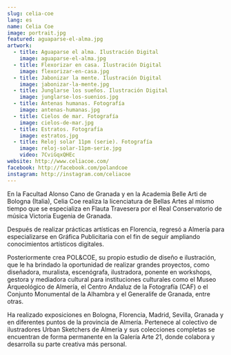 ```yaml
---
slug: celia-coe
lang: es
name: Celia Coe
image: portrait.jpg
featured: aguaparse-el-alma.jpg
artwork:
  - title: Aguaparse el alma. Ilustración Digital
    image: aguaparse-el-alma.jpg
  - title: Flexorizar en casa. Ilustración Digital
    image: flexorizar-en-casa.jpg
  - title: Jabonizar la mente. Ilustración Digital
    image: jabonizar-la-mente.jpg
  - title: Junglarse los sueños. Ilustración Digital
    image: junglarse-los-suenios.jpg
  - title: Antenas humanas. Fotografía
    image: antenas-humanas.jpg
  - title: Cielos de mar. Fotografía
    image: cielos-de-mar.jpg
  - title: Estratos. Fotografía
    image: estratos.jpg
  - title: Reloj solar 11pm (serie). Fotografía
    image: reloj-solar-11pm-serie.jpg
    video: 7CviGqxQHEc
website: http://www.celiacoe.com/
facebook: http://facebook.com/polandcoe
instagram: http://instagram.com/celiacoe
---
```


En la Facultad Alonso Cano de Granada y en la Academia Belle Arti de Bologna (Italia), Celia
Coe realiza la licenciatura de Bellas Artes al mismo tiempo que se especializa en Flauta
Travesera por el Real Conservatorio de música Victoria Eugenia de Granada.

Después de realizar prácticas artísticas en Florencia, regresó a Almería para especializarse en
Gráfica Publicitaria con el fin de seguir ampliando conocimientos artísticos digitales.

Posteriormente crea POL&amp;COE, su propio estudio de diseño e ilustración, que le ha brindado la
oportunidad de realizar grandes proyectos, como diseñadora, muralista, escenógrafa,
ilustradora, ponente en workshops, gestora y mediadora cultural para instituciones culturales
como el Museo Arqueológico de Almería, el Centro Andaluz de la Fotografía (CAF) o el
Conjunto Monumental de la Alhambra y el Generalife de Granada, entre otras.

Ha realizado exposiciones en Bologna, Florencia, Madrid, Sevilla, Granada y en diferentes
puntos de la provincia de Almería. Pertenece al colectivo de ilustradores Urban Sketchers de
Almería y sus colecciones completas se encuentran de forma permanente en la Galería Arte
21, donde colabora y desarrolla su parte creativa más personal.
